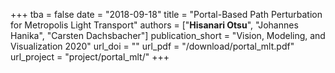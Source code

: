 +++
tba = false
date = "2018-09-18"
title = "Portal-Based Path Perturbation for Metropolis Light Transport"
authors = ["**Hisanari Otsu**", "Johannes Hanika", "Carsten Dachsbacher"]
publication_short = "Vision, Modeling, and Visualization 2020"
url_doi = ""
url_pdf = "/download/portal_mlt.pdf"
url_project = "project/portal_mlt/"
+++

